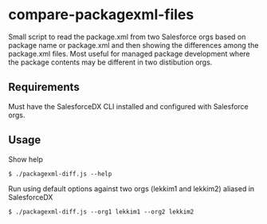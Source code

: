 # compare-packagexml-files
Small script to read the package.xml from two Salesforce orgs based on package name or package.xml and then showing the differences among the package.xml files. Most useful for managed package development where the package contents may be different in two distibution orgs.

## Requirements ##
Must have the SalesforceDX CLI installed and configured with Salesforce orgs.

## Usage ##
Show help
```
$ ./packagexml-diff.js --help
```
Run using default options against two orgs (lekkim1 and lekkim2) aliased in SalesforceDX
```
$ ./packagexml-diff.js --org1 lekkim1 --org2 lekkim2
```